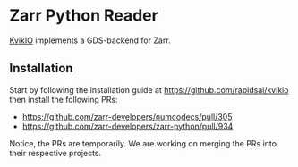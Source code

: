# Zarr Python Reader

[KvikIO](https://github.com/rapidsai/kvikio) implements a GDS-backend for Zarr.


## Installation

Start by following the installation guide at https://github.com/rapidsai/kvikio then install the following PRs:

* https://github.com/zarr-developers/numcodecs/pull/305
* https://github.com/zarr-developers/zarr-python/pull/934

Notice, the PRs are temporarily. We are working on merging the PRs into their respective projects.
